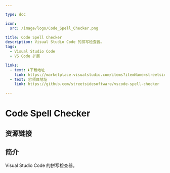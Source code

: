 ```yaml
---

type: doc

icon:
  src: /image/logo/Code_Spell_Checker.png

title: Code Spell Checker
description: Visual Studio Code 的拼写检查器。
tags:
  - Visual Studio Code
  - VS Code 扩展

links:
  - text: ⏬下载地址
    link: https://marketplace.visualstudio.com/items?itemName=streetsidesoftware.code-spell-checker
  - text: 📦项目地址
    link: https://github.com/streetsidesoftware/vscode-spell-checker

---
```


<ShowLogo />

# Code Spell Checker

<ShowTags />

<ShowBreadcrumb />

## 资源链接

<ShowLinks />

## 简介

Visual Studio Code 的拼写检查器。
